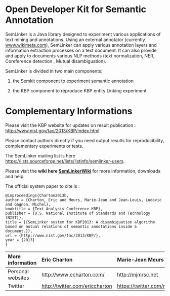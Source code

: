 # Open Developer Kit for Semantic Annotation #

SemLinker is a Java library designed to experiment various applications of text mining and
annotations. Using an external annotator (currently www.wikimeta.com), SemLinker can apply
various annotation layers and information extraction processes on a text document. It can also provide and apply to documents various NLP methods (text normalization, NER, Coreference detection , Mutual disambiguation).

SemLinker is divided in two main components:

1. the Semkit component to experiment semantic annotation

2. the KBP component to reproduce KBP entity Linking experiment


# Complementary Informations #

Please visit the KBP website for updates on result publication : http://www.nist.gov/tac/2013/KBP/index.html

Please contact authors directly if you need output results for reproducibility, complementary experiments or tests.

The SemLinker mailing list is here https://lists.sourceforge.net/lists/listinfo/semlinker-users.

Please visit the **wiki here [SemLinkerWiki](SemLinkerWiki.md)** for more information, downloads and help.

The official system paper to cite is :

```
@inproceedings{Charton2013b,
author = {Charton, Eric and Meurs, Marie-Jean and Jean-Louis, Ludovic and Gagnon, Michel},
booktitle = {Text Analysis Conference KBP},
publisher = {U.S. National Institute of Standards and Technology (NIST)},
title = {{SemLinker system for KBP2013: A disambiguation algorithm based on mutual relations of semantic annotations inside a document.}},
url = {http://www.nist.gov/tac/2013/KBP/},
year = {2013}
}
```

| More information | Eric Charton  |  Marie-Jean Meurs | Ludovic Jean-Louis | Michel Gagnon |
|:-----------------|:--------------|:------------------|:-------------------|:--------------|
| Personal websites | http://www.echarton.com/  |  http://mjmrsc.net | http://goo.gl/iZfd8I | http://goo.gl/61k85S |
| Twitter | http://twitter.com/ericcharton |    https://twitter.com/mjmrsc | https://twitter.com/ljl97114 | https://twitter.com/mchlggnn |
